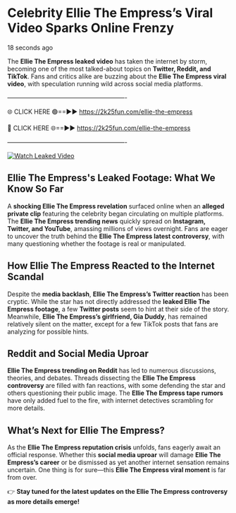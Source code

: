 # Celebrity Ellie The Empress’s Viral Video Sparks Online Frenzy

18 seconds ago

The **Ellie The Empress leaked video** has taken the internet by storm, becoming one of the most talked-about topics on **Twitter, Reddit, and TikTok**. Fans and critics alike are buzzing about the **Ellie The Empress viral video**, with speculation running wild across social media platforms.

———————————————————-

🌐 CLICK HERE 🟢==►► https://2k25fun.com/ellie-the-empress

🔴 CLICK HERE 🌐==►► https://2k25fun.com/ellie-the-empress

———————————————————-

[![Watch Leaked Video](https://miro.medium.com/v2/resize:fit:828/format:webp/1*cilzJN44JGOrTw9NJCrNHA.gif "Watch Leaked Video")](https://2k25fun.com/ellie-the-empress)

## **Ellie The Empress's Leaked Footage: What We Know So Far**  
A **shocking Ellie The Empress revelation** surfaced online when an **alleged private clip** featuring the celebrity began circulating on multiple platforms. The **Ellie The Empress trending news** quickly spread on **Instagram, Twitter, and YouTube**, amassing millions of views overnight. Fans are eager to uncover the truth behind the **Ellie The Empress latest controversy**, with many questioning whether the footage is real or manipulated.  

## **How Ellie The Empress Reacted to the Internet Scandal**  
Despite the **media backlash**, **Ellie The Empress’s Twitter reaction** has been cryptic. While the star has not directly addressed the **leaked Ellie The Empress footage**, a few **Twitter posts** seem to hint at their side of the story. Meanwhile, **Ellie The Empress’s girlfriend, Gia Duddy**, has remained relatively silent on the matter, except for a few TikTok posts that fans are analyzing for possible hints.  

## **Reddit and Social Media Uproar**  
**Ellie The Empress trending on Reddit** has led to numerous discussions, theories, and debates. Threads dissecting the **Ellie The Empress controversy** are filled with fan reactions, with some defending the star and others questioning their public image. The **Ellie The Empress tape rumors** have only added fuel to the fire, with internet detectives scrambling for more details.  

## **What’s Next for Ellie The Empress?**  
As the **Ellie The Empress reputation crisis** unfolds, fans eagerly await an official response. Whether this **social media uproar** will damage **Ellie The Empress’s career** or be dismissed as yet another internet sensation remains uncertain. One thing is for sure—this **Ellie The Empress viral moment** is far from over.  

👉 **Stay tuned for the latest updates on the Ellie The Empress controversy as more details emerge!**  
